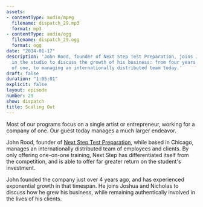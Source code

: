```yaml
---
assets:
- contentType: audio/mpeg
  filename: dispatch_29.mp3
  format: mp3
- contentType: audio/ogg
  filename: dispatch_29.ogg
  format: ogg
date: "2014-01-17"
description: 'John Rood, founder of Next Step Test Preparation, joins Joshua and Nicholas
  in the studio to discuss the growth of his business: from four years ago, as a company
  of one, to managing an internationally distributed team today.'
draft: false
duration: "1:05:01"
explicit: false
layout: episode
number: 29
show: dispatch
title: Scaling Out
---
```

Most of our programs focus on a single artist or entrepreneur, working for a company of one. Our guest today manages a much larger endeavor.

John Rood, founder of [Next Step Test Preparation](http://nextsteptestprep.com), while based in Chicago, manages an internationally distributed team of employees and clients. By only offering one-on-one training, Next Step has differentiated itself from the competition, and is able to offer far greater return on the student's investment.

John founded the company just over 4 years ago, and has experienced exponential growth in that timespan. He joins Joshua and Nicholas to discuss how he grew his business, while remaining authentically involved in the lives of his clients.